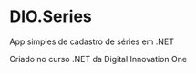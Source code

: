 # DIO.Series
App simples de cadastro de séries em .NET

Criado no curso .NET da Digital Innovation One


